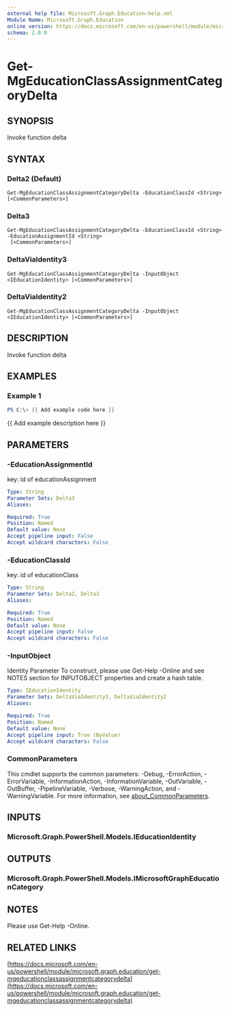 ```yaml
---
external help file: Microsoft.Graph.Education-help.xml
Module Name: Microsoft.Graph.Education
online version: https://docs.microsoft.com/en-us/powershell/module/microsoft.graph.education/get-mgeducationclassassignmentcategorydelta
schema: 2.0.0
---
```


# Get-MgEducationClassAssignmentCategoryDelta

## SYNOPSIS
Invoke function delta

## SYNTAX

### Delta2 (Default)
```
Get-MgEducationClassAssignmentCategoryDelta -EducationClassId <String> [<CommonParameters>]
```

### Delta3
```
Get-MgEducationClassAssignmentCategoryDelta -EducationClassId <String> -EducationAssignmentId <String>
 [<CommonParameters>]
```

### DeltaViaIdentity3
```
Get-MgEducationClassAssignmentCategoryDelta -InputObject <IEducationIdentity> [<CommonParameters>]
```

### DeltaViaIdentity2
```
Get-MgEducationClassAssignmentCategoryDelta -InputObject <IEducationIdentity> [<CommonParameters>]
```

## DESCRIPTION
Invoke function delta

## EXAMPLES

### Example 1
```powershell
PS C:\> {{ Add example code here }}
```

{{ Add example description here }}

## PARAMETERS

### -EducationAssignmentId
key: id of educationAssignment

```yaml
Type: String
Parameter Sets: Delta3
Aliases:

Required: True
Position: Named
Default value: None
Accept pipeline input: False
Accept wildcard characters: False
```

### -EducationClassId
key: id of educationClass

```yaml
Type: String
Parameter Sets: Delta2, Delta3
Aliases:

Required: True
Position: Named
Default value: None
Accept pipeline input: False
Accept wildcard characters: False
```

### -InputObject
Identity Parameter
To construct, please use Get-Help -Online and see NOTES section for INPUTOBJECT properties and create a hash table.

```yaml
Type: IEducationIdentity
Parameter Sets: DeltaViaIdentity3, DeltaViaIdentity2
Aliases:

Required: True
Position: Named
Default value: None
Accept pipeline input: True (ByValue)
Accept wildcard characters: False
```

### CommonParameters
This cmdlet supports the common parameters: -Debug, -ErrorAction, -ErrorVariable, -InformationAction, -InformationVariable, -OutVariable, -OutBuffer, -PipelineVariable, -Verbose, -WarningAction, and -WarningVariable. For more information, see [about_CommonParameters](http://go.microsoft.com/fwlink/?LinkID=113216).

## INPUTS

### Microsoft.Graph.PowerShell.Models.IEducationIdentity
## OUTPUTS

### Microsoft.Graph.PowerShell.Models.IMicrosoftGraphEducationCategory
## NOTES
Please use Get-Help -Online.

## RELATED LINKS

[https://docs.microsoft.com/en-us/powershell/module/microsoft.graph.education/get-mgeducationclassassignmentcategorydelta](https://docs.microsoft.com/en-us/powershell/module/microsoft.graph.education/get-mgeducationclassassignmentcategorydelta)

